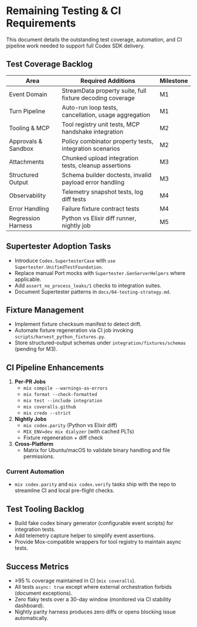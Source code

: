 # Remaining Testing & CI Requirements

This document details the outstanding test coverage, automation, and CI pipeline work needed to support full Codex SDK delivery.

## Test Coverage Backlog

| Area | Required Additions | Milestone |
|------|-------------------|-----------|
| Event Domain | StreamData property suite, full fixture decoding coverage | M1 |
| Turn Pipeline | Auto-run loop tests, cancellation, usage aggregation | M1 |
| Tooling & MCP | Tool registry unit tests, MCP handshake integration | M2 |
| Approvals & Sandbox | Policy combinator property tests, integration scenarios | M2 |
| Attachments | Chunked upload integration tests, cleanup assertions | M3 |
| Structured Output | Schema builder doctests, invalid payload error handling | M3 |
| Observability | Telemetry snapshot tests, log diff tests | M4 |
| Error Handling | Failure fixture contract tests | M4 |
| Regression Harness | Python vs Elixir diff runner, nightly job | M5 |

## Supertester Adoption Tasks
- Introduce `Codex.SupertesterCase` with `use Supertester.UnifiedTestFoundation`.
- Replace manual Port mocks with `Supertester.GenServerHelpers` where applicable.
- Add `assert_no_process_leaks/1` checks to integration suites.
- Document Supertester patterns in `docs/04-testing-strategy.md`.

## Fixture Management
- Implement fixture checksum manifest to detect drift.
- Automate fixture regeneration via CI job invoking `scripts/harvest_python_fixtures.py`.
- Store structured-output schemas under `integration/fixtures/schemas` (pending for M3).

## CI Pipeline Enhancements
1. **Per-PR Jobs**
   - `mix compile --warnings-as-errors`
   - `mix format --check-formatted`
   - `mix test --include integration`
   - `mix coveralls.github`
   - `mix credo --strict`
2. **Nightly Jobs**
   - `mix codex.parity` (Python vs Elixir diff)
   - `MIX_ENV=dev mix dialyzer` (with cached PLTs)
   - Fixture regeneration + diff check
3. **Cross-Platform**
   - Matrix for Ubuntu/macOS to validate binary handling and file permissions.

### Current Automation
- `mix codex.parity` and `mix codex.verify` tasks ship with the repo to streamline CI and local pre-flight checks.

## Test Tooling Backlog
- Build fake codex binary generator (configurable event scripts) for integration tests.
- Add telemetry capture helper to simplify event assertions.
- Provide Mox-compatible wrappers for tool registry to maintain async tests.

## Success Metrics
- ≥95 % coverage maintained in CI (`mix coveralls`).
- All tests `async: true` except where external orchestration forbids (document exceptions).
- Zero flaky tests over a 30-day window (monitored via CI stability dashboard).
- Nightly parity harness produces zero diffs or opens blocking issue automatically.
